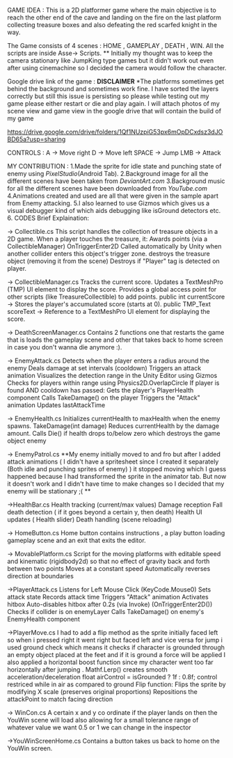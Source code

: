 GAME IDEA :
This is a 2D platformer game where the main objective is to reach the other end of the cave and landing on the fire on the last platform
collecting treasure boxes and also defeating the red scarfed knight in the way.

The Game consists of 4 scenes : HOME , GAMEPLAY , DEATH , WIN.
All the scripts are inside Asse-> Scripts.
** Initially my thought was to keep the camera stationary like JumpKing type games but it didn't work out even after using cinemachine so I decided the camera would follow the character.

Google drive link of the game :
**DISCLAIMER**
*The platforms sometimes get behind the background and sometimes work fine. I have sorted the layers correctly but still this issue is persisting so please while testing out my game please either restart or die and play again. I will attach photos of my scene view and game view in the google drive that will contain the build of my game

https://drive.google.com/drive/folders/1Qf1NUzpiG53px6mOpDCxdsz3dJOBD65a?usp=sharing



CONTROLS :
A -> Move right
D -> Move left
SPACE -> Jump
LMB -> Attack

MY CONTRIBUTION :
1.Made the sprite for idle state and punching state of enemy using *PixelStudio*(Android Tab).
2.Background image for all the different scenes have been taken from *DeviantArt.com*
3.Background music for all the different scenes have been downloaded from *YouTube.com*
4.Animations created and used are all that were given in the sample apart from Enemy attacking.
5.I also learned to use Gizmos which gives us a visual debugger kind of which aids debugging like isGround detectors etc.
6. CODES Brief Explaination:

-> Collectible.cs 
This script handles the collection of treasure objects in a 2D game. When a player touches the treasure, it:
Awards points (via a CollectibleManager)
OnTriggerEnter2D
Called automatically by Unity when another collider enters this object's trigger zone.
 destroys the treasure object (removing it from the scene)
Destroys if "Player" tag is detected on player.

-> CollectibleManager.cs
Tracks the current score.
Updates a TextMeshPro (TMP) UI element to display the score.
Provides a global access point  for other scripts (like TreasureCollectible) to add points.
public int currentScore -> Stores the player's accumulated score (starts at 0).
public TMP_Text scoreText -> Reference to a TextMeshPro UI element for displaying the score.

-> DeathScreenManager.cs
Contains 2 functions one that restarts the game that is loads the gameplay scene and other that takes back to home screen in case you don't wanna die anymore :).

-> EnemyAttack.cs
Detects when the player enters a radius around the enemy
Deals damage at set intervals (cooldown)
Triggers an attack animation
Visualizes the detection range in the Unity Editor using Gizmos
Checks for players within range using Physics2D.OverlapCircle
If player is found AND cooldown has passed:
Gets the player's PlayerHealth component
Calls TakeDamage() on the player
Triggers the "Attack" animation
Updates lastAttackTime

-> EnemyHealth.cs
Initializes currentHealth to maxHealth when the enemy spawns.
TakeDamage(int damage)
Reduces currentHealth by the damage amount.
Calls Die() if health drops to/below zero which destroys the game object enemy

-> EnemyPatrol.cs
**My enemy initially moved to and fro but after I added attack animations ( I didn't have a spritesheet since I created it separately (Both idle and punching sprites of enemy) ) it stopped moving which I guess happened because I had transformed the sprite in the animator tab.
But now it doesn't work and I didn't have time to make changes so I decided that my enemy will be stationary ;( **

->HealthBar.cs
Health tracking (current/max values)
Damage reception 
Fall death detection ( if it goes beyond a certain y, then death)
Health UI updates ( Health slider)
Death handling (scene reloading)

-> HomeButton.cs
Home button contains instructions , a play button loading gameplay scene and an exit that exits the editor.

-> MovablePlatform.cs
Script for the moving platforms with editable speed and kinematic (rigidbody2d) so that no effect of gravity
 back and forth between two points
Moves at a constant speed
Automatically reverses direction at boundaries

->PlayerAttack.cs
Listens for Left Mouse Click (KeyCode.Mouse0)
Sets attack state
Records attack time
Triggers "Attack" animation
Activates hitbox
Auto-disables hitbox after 0.2s (via Invoke)
(OnTriggerEnter2D())
Checks if collider is on enemyLayer
Calls TakeDamage() on enemy's EnemyHealth component

->PlayerMove.cs
I had to add a flip method as the sprite initially faced left so when i pressed right it went right but faced left and vice versa
for jump i used ground check which means it checks if character is grounded through an empty object placed at the feet and if it is ground
a force will be applied
I also applied a horizontal boost function since my character went too far horizontally after jumping .
Mathf.Lerp() creates smooth acceleration/deceleration
float airControl = isGrounded ? 1f : 0.8f; control restriced while in air as compared to ground
Flip function: Flips the sprite by modifying X scale (preserves original proportions)
              Repositions the attackPoint to match facing direction

-> WinCon.cs
A certain x and y co ordinate if the player lands on then the YouWin scene will load also allowing for a small tolerance range of whatever value we want 0.5 or 1 we can change in the inspector

->YouWinScreenHome.cs
Contains a button takes us back to home on the YouWin screen.
